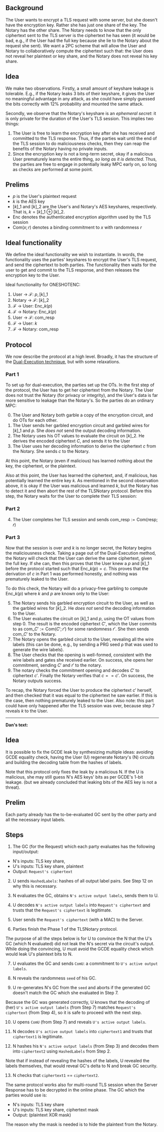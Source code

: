 ## Background

The User wants to encrypt a TLS request with some server, but she doesn't have the encryption key. Rather she has just one share of the key. The Notary has the other share. The Notary needs to know that the only ciphertext sent to the TLS server is the ciphertext he has seen (it would be bad, e.g., if the User had the full key because she lie to the Notary about the request she sent). We want a 2PC scheme that will allow the User and Notary to collaboratively compute the ciphertext such that: the User does not reveal her plaintext or key share, and the Notary does not reveal his key share.

## Idea

We make two observations. Firstly, a small amount of keyshare leakage is tolerable. E.g., if the Notary leaks 3 bits of their keyshare, it gives the User no meaningful advantage in any attack, as she could have simply guessed the bits correctly with 12% probability and mounted the same attack.

Secondly, we observe that the Notary's keyshare is an _ephemeral secret_: it is only private for the duration of the User's TLS session. This implies two things:

1. The User is free to learn the encryption key after she has received and committed to the TLS response. Thus, if the parties wait until the end of the TLS session to do maliciousness checks, then they can reap the benefits of the Notary having no private inputs.
2. Since the encryption key is not a long-term secret, okay if a malicious User prematurely learns the entire thing, _so long as it is detected_. Thus, the parties are free to engage in potentially leaky MPC early on, so long as checks are performed at some point.

## Prelims

* $p$ is the User's plaintext request
* $k$ is the AES key
* $[k]\_1$ and $[k]\_2$ are the User's and Notary's AES keyshares, respectively. That is, $k = [k]\_1 \oplus [k]\_2$.
* $\mathsf{Enc}$ denotes the authenticated encryption algorithm used by the TLS session
* $\mathsf{Com}(x; r)$ denotes a binding commitment to $x$ with randomness $r$

## Ideal functionality

We define the ideal functionality we wish to instantiate. In words, the functionality uses the parties' keyshares to encrypt the User's TLS request, and send the ciphertext to both parties. The functionality then waits for the user to get and commit to the TLS response, and then releases the encryption key to the User.

Ideal functionality for ONESHOTENC:

1. User → ℱ: $p, [k]\_1$
2. Notary → ℱ: $[k]\_2$
3. ℱ → User: $\mathsf{Enc}\_k(p)$
4. ℱ → Notary: $\mathsf{Enc}\_k(p)$
5. User → ℱ: $\mathsf{com}\_\mathsf{resp}$
6. ℱ → User: $k$
7. ℱ → Notary: $\mathsf{com}\_\mathsf{resp}$

## Protocol

We now describe the protocol at a high level. Broadly, it has the structure of the [Dual-Execution technique](https://www.cs.virginia.edu/~evans/pubs/oakland2012/quidproquotocols.pdf), but with some relaxations.

### Part 1

To set up for dual-execution, the parties set up the OTs. In the first step of the protocol, the User has to get her ciphertext from the Notary. The User does not trust the Notary (for privacy or integrity), and the User's data is far more sensitive to leakage than the Notary's. So the parties do an ordinary MPC:

0. The User and Notary both garble a copy of the encryption circuit, and do OTs for each other.
1. The User sends her garbled encryption circuit and garbled wires for $[k]\_1$ and $p$. She _does not_ send the output decoding information.
2. The Notary uses his OT values to evaluate the circuit on $[k]\_2$. He derives the encoded ciphertext $C$, and sends it to the User
3. The User uses her decoding information to derive the ciphertext $c$ from the Notary. She sends $c$ to the Notary.

At this point, the Notary (even if malicious) has learned nothing about the key, the ciphertext, or the plaintext.

Also at this point, the User has learned the ciphertext, and, if malicious, has potentially learned the entire key $k$. As mentioned in the second observation above, it is okay if the User was malicious and learned $k$, but the Notary has to detect it and then abort the rest of the TLSNotary protocol. Before this step, the Notary waits for the User to complete their TLS session:

### Part 2

4. The User completes her TLS session and sends $\mathsf{com}\_\mathsf{resp} := \mathsf{Com}(\mathsf{resp}; r)$

### Part 3

Now that the session is over and $k$ is no longer secret, the Notary begins the maliciousness check. Taking a page out of the Dual-Execution method, the Notary will check that the User can derive the same ciphertext, given the full key. If she can, then this proves that the User knew a $p$ and $[k]\_1$ before the protocol started such that  $\mathsf{Enc}\_k(p) = c$. This proves that the derivation of $c$ in Part 1 was performed honestly, and nothing was prematurely leaked to the User.

To do this check, the Notary will do a privacy-free garbling to compute $\mathsf{Enc}\_k(p)$ where $k$ and $p$ are known only to the User:

5. The Notary sends his garbled encryption circuit to the User, as well as the garbled wires for $[k]\_2$. He _does not_ send the decoding information to the User.
6. The User evaluates the circuit on $[k]\_1$ and $p$, using the OT values from step 0. The result is the encoded ciphertext $C'$, which the User commits to as $\mathsf{com}\_{C'} := \mathsf{Com}(C'; r')$ for some randomness $r'$. She then sends $\mathsf{com}\_{C'}$ to the Notary.
7. The Notary opens the garbled circuit to the User, revealing all the wire labels (this can be done, e.g., by sending a PRG seed ρ that was used to generate the wire labels).
8. The User checks that the opening is well-formed, consistent with the wire labels and gates she received earlier. On success, she opens her commitment, sending $C'$ and $r'$ to the notary.
9. The notary checks the commitment opening and decodes $C'$ to ciphertext $c'$. Finally the Notary verifies that $c == c'$. On success, the Notary outputs success.

To recap, the Notary forced the User to produce the ciphertext $c'$ herself, and then checked that it was equal to the ciphertext he saw earlier. If this is the case, then nothing prematurely leaked to the User. Also note: this part could have only happened after the TLS session was over, because step 7 reveals $k$ to the User.

------------------------------

**Dan's text:**

## Idea

It is possible to fix the GCDE leak by synthesizing multiple ideas: avoiding GCDE equality check, having the User (U) regenerate Notary's (N) circuits and building the decoding table from the hashes of labels.

Note that this protocol only fixes the leak by a malicious N. If the U is malicious, she may still guess N's AES keys' bits as per GCDE's 1-bit leakage. (but we already concluded that leaking bits of the AES key is not a threat).


## Prelim

Each party already has the to-be-evaluated GC sent by the other party and all the necessary input labels.

## Steps

1. The GC (for the Request) which each party evaluates has the following input/output:

- N's inputs: TLS key share,
- U's inputs: TLS key share, plaintext
- Output: `Request's ciphertext`

2. U sends `HashedLabels`: hashes of all output label pairs. See Step 12 on why this is necessary.

3. N evaluates the GC, obtains `N's active output labels`, sends them to U.

4. U decodes `N's active output labels` into `Request's ciphertext` and trusts that the `Request's ciphertext` is legitimate.

5. User sends the `Request's ciphertext` (with a MAC) to the Server.

6. Parties finish the Phase 1 of the TLSNotary protocol.

The purpose of all the steps below is for U to convince the N that the U's GC (which N evaluated) did not leak the N's secret via the circuit's output. While doing the convincing, U must avoid the GCDE equality check which would leak U's plaintext bits to N.

7. U evaluates the GC and sends `ComU`: a commitment to `U's active output labels`. 

8. N reveals the randomness `seed` of his GC.

9. U re-generates N's GC from the `seed` and aborts if the generated GC doesn't match the GC which she evaluated in Step 7.

Because the GC was generated correctly, U knows that the decoding of (her) `U's active output labels` (from Step 7) matches `Request's ciphertext` (from Step 4), so it is safe to proceed with the next step.

10. U opens `ComU` (from Step 7) and reveals `U's active output labels`.

11. N decodes `U's active output labels` into `ciphertext1` and trusts that `ciphertext1` is legitimate.

12. N hashes his `N's active output labels` (from Step 3) and decodes them into `ciphertext2` using `HashedLabels` from Step 2.

Note that if instead of revealing the hashes of the labels, U revealed the labels themselves, that would reveal GC's delta to N and break GC security.

13. N checks that `ciphertext1` == `ciphertext2`.


The same protocol works also for multi-round TLS session when the Server Response has to be decrypted in the online phase.
The GC which the parties would use is:

- N's inputs: TLS key share
- U's inputs: TLS key share, ciphertext mask
- Output: (plaintext XOR mask)

The reason why the mask is needed is to hide the plaintext from the Notary.
